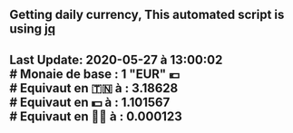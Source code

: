 ## Getting daily currency, This automated script is using [jq](https://stedolan.github.io/jq/)
## Last Update:  2020-05-27 à 13:00:02 </br># Monaie de base : 1 "EUR" 💶 </br> # Equivaut en 🇹🇳 à :  3.18628 </br> # Equivaut en 💵 à : 1.101567</br> # Equivaut en 🐱‍💻 à :  0.000123
